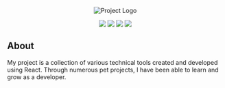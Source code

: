 <p align="center">
      <img src="https://i.ibb.co/1KF60PV/image-2024-01-29-21-05-19.png" alt="Project Logo">
</p>

<p align="center">
      <img src="https://img.shields.io/npm/v/react?logo=react&label=react">
      <img src="https://img.shields.io/npm/v/styled-components?logo=styled-components&label=styled-components">
      <img src="https://img.shields.io/npm/v/react-router-dom?label=react-router-dom">
      <img src="https://img.shields.io/npm/v/typescript/4.5.4?logo=typescript&label=typescript">
</p>

## About

My project is a collection of various technical tools created and developed using React. Through numerous pet projects, I have been able to learn and grow as a developer.
